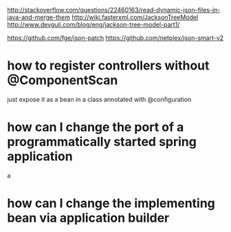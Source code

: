 http://stackoverflow.com/questions/22460163/read-dynamic-json-files-in-java-and-merge-them
http://wiki.fasterxml.com/JacksonTreeModel
http://www.devguli.com/blog/eng/jackson-tree-model-part1/


https://github.com/fge/json-patch
https://github.com/netplex/json-smart-v2


# how to register controllers without @ComponentScan #
just expose it as a bean in a class annotated with @configuration

# how can I change the port of a programmatically started spring application #
a
 
# how can I change the implementing bean via application builder #


